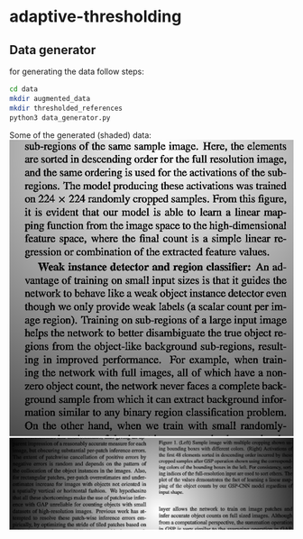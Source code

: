 # adaptive-thresholding

## Data generator

for generating the data follow steps:

```bash
cd data
mkdir augmented_data
mkdir thresholded_references
python3 data_generator.py
```
Some of the generated (shaded) data:
![text](data/example_data/17_358_180_7.png)
![text](data/example_data/406_830_250_4.png)